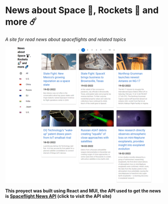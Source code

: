 # News about Space 🔭, Rockets 🚀 and more ☄️

_A site for read news about spaceflights and related topics_

![Site](/readme_files/img/site.png)

**This proyect was built using React and MUI, the API used to get the news is [Spaceflight News API](https://www.spaceflightnewsapi.net/) (click to visit the API site)**
